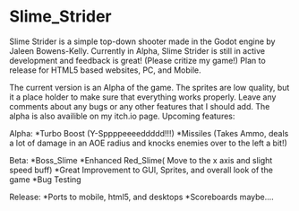 # Slime_Strider
Slime Strider is a simple top-down shooter made in the Godot engine by Jaleen Bowens-Kelly. Currently in Alpha, Slime Strider is still in active development and feedback is great! (Please critize my game!) Plan to release for HTML5 based websites, PC, and Mobile.

The current version is an Alpha of the game. The sprites are low quality, but it a place holder to make sure that everything works properly. Leave any comments about any bugs or any other features that I should add. The alpha is also availible on my itch.io page. Upcoming features:

Alpha:
*Turbo Boost (Y-Sppppeeeeddddd!!!)
*Missiles (Takes Ammo, deals a lot of damage in an AOE radius and knocks enemies over to the left a bit!)

Beta:
*Boss_Slime
*Enhanced Red_Slime( Move to the x axis and slight speed buff)
*Great Improvement to GUI, Sprites, and overall look of the game
*Bug Testing

Release:
*Ports to mobile, html5, and desktops
*Scoreboards maybe....
